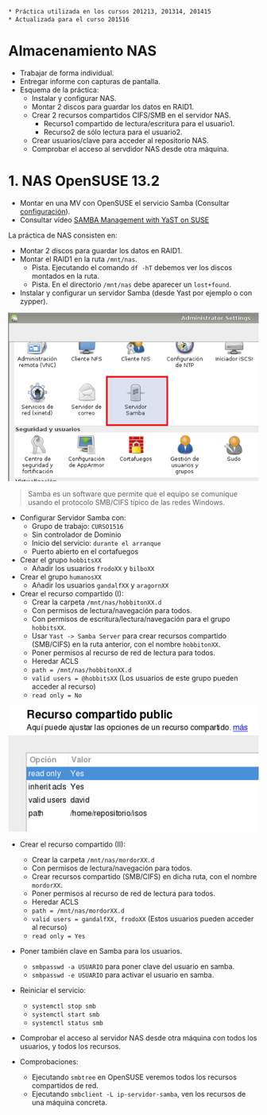 ```
* Práctica utilizada en los cursos 201213, 201314, 201415
* Actualizada para el curso 201516
```

# Almacenamiento NAS

* Trabajar de forma individual.
* Entregar informe con capturas de pantalla.
* Esquema de la práctica:
    * Instalar y configurar NAS.
    * Montar 2 discos para guardar los datos en RAID1.
    * Crear 2 recursos compartidos CIFS/SMB en el servidor NAS.
        * Recurso1 compartido de lectura/escritura para el usuario1.
        * Recurso2 de sólo lectura para el usuario2.
    * Crear usuarios/clave para acceder al repositorio NAS.
    * Comprobar el acceso al servdidor NAS desde otra máquina.

# 1. NAS OpenSUSE 13.2

* Montar en una MV con OpenSUSE el servicio Samba
(Consultar [configuración](../../global/configuracion-aula109.md)).
* Consultar vídeo [SAMBA Management with YaST on SUSE](https://youtu.be/Zh3J-HUYDY4?list=PL3E447E094F7E3EBB)

La práctica de NAS consisten en:
* Montar 2 discos para guardar los datos en RAID1.
* Montar el RAID1 en la ruta `/mnt/nas`.
    * Pista. Ejecutando el comando `df -hT` debemos ver los discos montados en la ruta.
    * Pista. En el directorio `/mnt/nas` debe aparecer un `lost+found`.
* Instalar y configurar un servidor Samba (desde Yast por ejemplo o con zypper).

![nas-opensuse-yast-samba.png](./files/nas-opensuse-yast-samba.png)

> Samba es un software que permite que el equipo se comunique
usando el protocolo SMB/CIFS típico de las redes Windows.

* Configurar Servidor Samba con:
    * Grupo de trabajo: `CURSO1516`
    * Sin controlador de Dominio
    * Inicio del servicio: `durante el arranque`
    * Puerto abierto en el cortafuegos
* Crear el grupo `hobbitsXX`
    * Añadir los usuarios `frodoXX` y `bilboXX`
* Crear el grupo `humanosXX`
    * Añadir los usuarios `gandalfXX` y `aragornXX`
* Crear el recurso compartido (I):
    * Crear la carpeta `/mnt/nas/hobbitonXX.d`
    * Con permisos de lectura/navegación para todos.
    * Con permisos de escritura/lectura/navegación para el grupo `hobbitsXX`.
    * Usar `Yast -> Samba Server` para crear recursos compartido (SMB/CIFS)
    en la ruta anterior, con el nombre `hobbitonXX`.
    * Poner permisos al recurso de red de lectura para todos.
    * Heredar ACLS
    * `path = /mnt/nas/hobbitonXX.d`
    * `valid users = @hobbitsXX` (Los usuarios de este grupo pueden acceder al recurso)
    * `read only = No`

![nas-samba-share.png](./files/nas-samba-share.png)

* Crear el recurso compartido (II):
    * Crear la carpeta `/mnt/nas/mordorXX.d`
    * Con permisos de lectura/navegación para todos.
    * Crear recursos compartido (SMB/CIFS) en dicha ruta, con el nombre `mordorXX`.
    * Poner permisos al recurso de red de lectura para todos.
    * Heredar ACLS
    * `path = /mnt/nas/mordorXX.d`
    * `valid users = gandalfXX, frodoXX` (Estos usuarios pueden acceder al recurso)
    * `read only = Yes`

* Poner también clave en Samba para los usuarios.
    * `smbpasswd -a USUARIO` para poner clave del usuario en samba.
    * `smbpasswd -e USUARIO` para activar el usuario en samba.
* Reiniciar el servicio:
    * `systemctl stop smb`
    * `systemctl start smb`
    * `systemctl status smb`
* Comprobar el acceso al servidor NAS desde otra máquina con todos los
usuarios, y todos los recursos.
* Comprobaciones:
    * Ejecutando `smbtree` en OpenSUSE veremos todos los recursos compartidos de red.
    * Ejecutando `smbclient -L ip-servidor-samba`, ven los recursos de una máquina concreta.
